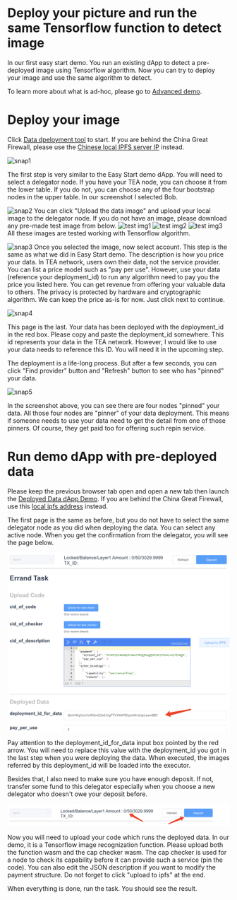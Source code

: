 # Deploy your picture and run the same Tensorflow function to detect image
In our first easy start demo. You run an existing dApp to detect a pre-deployed image using Tensorflow algorithm. 
Now you can try to deploy your image and use the same algorithm to detect.

To learn more about what is ad-hoc, please go to [Advanced demo](Advanced_demo.md).

# Deploy your image
Click <a href="t-rust.com:8080/ipfs/QmezXbaokmMvevn7krWZpixwPxb1qjcSjate9VvfDtz7Ha/">Data dpeloyment tool</a> to start. If you are behind the China Great Firewall, please use the [Chinese local IPFS server IP](http://81.70.96.136:8080/ipfs/QmezXbaokmMvevn7krWZpixwPxb1qjcSjate9VvfDtz7Ha) instead.

![snap1](https://github.com/tearust/tea-docs/blob/main/res/deploy-data1.png?raw=true)

The first step is very similar to the Easy Start demo dApp. You will need to select a delegator node. If you have your TEA node, you can choose it from the lower table. If you do not, you can choose any of the four bootstrap nodes in the upper table. In our screenshot I selected Bob.

![snap2](https://github.com/tearust/tea-docs/blob/main/res/deploy-data2.png?raw=true)
You can click "Upload the data image" and upload your local image to the delegator node.
If you do not have an image, please download any pre-made test image from below.
![test img1](https://github.com/tearust/tea-docs/blob/main/res/lake.png?raw=true)
![test img2](https://github.com/tearust/tea-docs/blob/main/res/lion.jpg?raw=true)
![test img3](https://github.com/tearust/tea-docs/blob/main/res/tiger.jpg?raw=true)
All these images are tested working with Tensorflow algorithm.

![snap3](https://github.com/tearust/tea-docs/blob/main/res/deploy-data3.png?raw=true)
Once you selected the image, now select account. This step is the same as what we did in Easy Start demo. 
The description is how you price your data. In TEA network, users own their data, not the service provider. You can list a price model such as "pay per use". However, use your data (reference your deployment_id) to run any algorithm need to pay you the price you listed here. You can get revenue from offering your valuable data to others. The privacy is protected by hardware and cryptographic algorithm. 
We can keep the price as-is for now. Just click next to continue.


![snap4](https://github.com/tearust/tea-docs/blob/main/res/deploy-data4.png?raw=true)

This page is the last. Your data has been deployed with the deployment_id in the red box. Please copy and paste the deployment_id somewhere. This id represents your data in the TEA network. However, I would like to use your data needs to reference this ID. You will need it in the upcoming step.

The deployment is a life-long process. But after a few seconds, you can click "Find provider" button and "Refresh" button to see who has "pinned" your data. 

![snap5](https://github.com/tearust/tea-docs/blob/main/res/deploy-data5.png?raw=true)

In the screenshot above, you can see there are four nodes "pinned" your data. All those four nodes are "pinner" of your data deployment. This means if someone needs to use your data need to get the detail from one of those pinners. Of course, they get paid too for offering such repin service. 

# Run demo dApp with pre-deployed data

Please keep the previous browser tab open and open a new tab then launch the [Deployed Data dApp Demo](http://t-rust.com:8080/ipfs/QmaerhKWyeLaD73NYkb9BwL4FTepW8HWSTMTbQ8D8JnTcg). If you are behind the China Great Firewall, use this [local ipfs address](http://81.70.96.136:8080/ipfs/QmaerhKWyeLaD73NYkb9BwL4FTepW8HWSTMTbQ8D8JnTcg) instead.

The first page is the same as before, but you do not have to select the same delegator node as you did when deploying the data. You can select any active node. When you get the confirmation from the delegator, you will see the page below.

![snap6](../res/run-deployed-data-demo1.png)

Pay attention to the deployment_id_for_data input box pointed by the red arrow. You will need to replace this value with the deployment_id you got in the last step when you were deploying the data. When executed, the images referred by this deployment_id will be loaded into the executor. 

Besides that, I also need to make sure you have enough deposit. If not, transfer some fund to this delegator especially when you choose a new delegator who doesn't owe your deposit before.

![snap7](../res/run-dapp-pay-deposit.png)

Now you will need to upload your code which runs the deployed data. In our demo, it is a Tensorflow image recognization function. Please upload both the function wasm and the cap checker wasm. The cap checker is used for a node to check its capability before it can provide such a service (pin the code). You can also edit the JSON description if you want to modify the payment structure. Do not forget to click "upload to ipfs" at the end.

When everything is done, run the task. You should see the result. 




